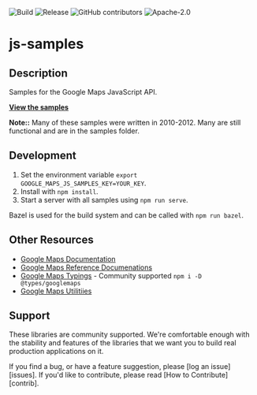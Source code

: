 ![Build](https://github.com/googlemaps/js-samples/workflows/Build/badge.svg)
![Release](https://github.com/googlemaps/js-samples/workflows/Release/badge.svg)
![GitHub contributors](https://img.shields.io/github/contributors/googlemaps/js-samples)
![Apache-2.0](https://img.shields.io/badge/license-Apache-blue)

js-samples
==========

## Description
Samples for the Google Maps JavaScript API.

**[View the samples](https://googlemaps.github.io/js-samples/dist/)**

**Note::** Many of these samples were written in 2010-2012. Many are still functional and are in the samples folder.

## Development
1. Set the environment variable `export GOOGLE_MAPS_JS_SAMPLES_KEY=YOUR_KEY`.
1. Install with `npm install`.
1. Start a server with all samples using `npm run serve`.

Bazel is used for the build system and can be called with `npm run bazel`.

## Other Resources
- [Google Maps Documentation](https://developers.google.com/maps/documentation/javascript/tutorial)
- [Google Maps Reference Documenations](https://developers.google.com/maps/documentation/javascript/reference/)
- [Google Maps Typings](https://github.com/DefinitelyTyped/DefinitelyTyped/tree/master/types/googlemaps) - Community supported `npm i -D @types/googlemaps`
- [Google Maps Utilitiies](https://github.com/googlemaps/v3-utility-library)

## Support

These libraries are community supported. We're comfortable enough with the stability and features of
the libraries that we want you to build real production applications on it.

If you find a bug, or have a feature suggestion, please [log an issue][issues]. If you'd like to
contribute, please read [How to Contribute][contrib].
